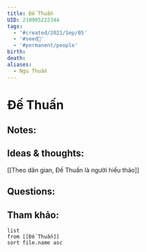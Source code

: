 ```yaml
---
title: Đế Thuấn
UID: 210905222344
tags:
  - '#created/2021/Sep/05'
  - '#seed🥜'
  - '#permanent/people'
birth: 
death: 
aliases:
  - Ngu Thuấn
---
```

# Đế Thuấn

## Notes:


## Ideas & thoughts:
[[Theo dân gian, Đế Thuấn là người hiếu thảo]]

## Questions:


## Tham khảo:
```dataview
list
from [[Đế Thuấn]]
sort file.name asc
```
